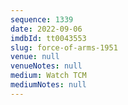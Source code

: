 ```yaml
---
sequence: 1339
date: 2022-09-06
imdbId: tt0043553
slug: force-of-arms-1951
venue: null
venueNotes: null
medium: Watch TCM
mediumNotes: null
---
```

